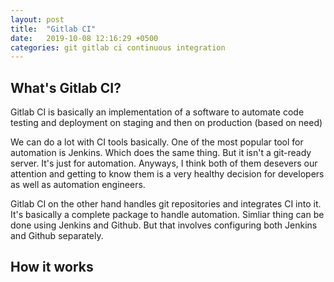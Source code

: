 ```yaml
---
layout: post
title:  "Gitlab CI"
date:   2019-10-08 12:16:29 +0500
categories: git gitlab ci continuous integration
---
```

## What's Gitlab CI?
Gitlab CI is basically an implementation of a software to automate code testing and deployment on staging and then on production (based on need)

We can do a lot with CI tools basically. One of the most popular tool for automation is Jenkins. Which does the same thing. But it isn't a git-ready server. It's just for automation. Anyways, I think both of them desevers our attention and getting to know them is a very healthy decision for developers as well as automation engineers.

Gitlab CI on the other hand handles git repositories and integrates CI into it. It's basically a complete package to handle automation. Simliar thing can be done using Jenkins and Github. But that involves configuring both Jenkins and Github separately.

## How it works
